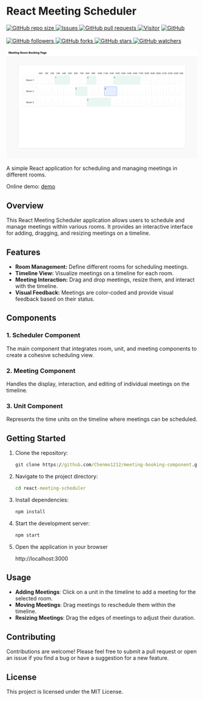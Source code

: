 # React Meeting Scheduler

<p>
    <a href="https://github.com/Chenmo1212/meeting-booking-component" target="_blank">
        <img alt="GitHub repo size" src="https://img.shields.io/github/repo-size/Chenmo1212/meeting-booking-component">
    </a>
    <a href="https://github.com/Chenmo1212/meeting-booking-component/issues" target="_blank">
        <img alt="Issues" src="https://img.shields.io/github/issues/Chenmo1212/meeting-booking-component" />
    </a>
    <a href="https://github.com/Chenmo1212/meeting-booking-component/pulls" target="_blank">
        <img alt="GitHub pull requests" src="https://img.shields.io/github/issues-pr/Chenmo1212/meeting-booking-component" />
    </a>
    <a href="/"><img src="https://komarev.com/ghpvc/?username=chenmo1212-meeting-booking-component&label=Visitors&base=200" alt="Visitor" /></a>
    <a href="https://github.com/Chenmo1212/meeting-booking-component" target="_blank">
        <img alt="GitHub" src="https://img.shields.io/github/license/Chenmo1212/meeting-booking-component">
    </a>
<br/>
<br/>
    <a href="https://github.com/Chenmo1212/meeting-booking-component" target="_blank">
        <img alt="GitHub followers" src="https://img.shields.io/github/followers/pudongping?style=social">
    </a>
    <a href="https://github.com/Chenmo1212/meeting-booking-component" target="_blank">
        <img alt="GitHub forks" src="https://img.shields.io/github/forks/Chenmo1212/meeting-booking-component?style=social">
    </a>
    <a href="https://github.com/Chenmo1212/meeting-booking-component" target="_blank">
        <img alt="GitHub stars" src="https://img.shields.io/github/stars/Chenmo1212/meeting-booking-component?style=social">
    </a>
    <a href="https://github.com/Chenmo1212/meeting-booking-component" target="_blank">
        <img alt="GitHub watchers" src="https://img.shields.io/github/watchers/Chenmo1212/meeting-booking-component?style=social">
    </a>
</p>

![Snipaste_2024-01-06_08-02-52.png](images%2FSnipaste_2024-01-06_08-02-52.png)

A simple React application for scheduling and managing meetings in different rooms.

Online demo: [demo](https://chenmo1212.cn/meeting-room)
## Overview

This React Meeting Scheduler application allows users to schedule and manage meetings within various rooms. It provides an interactive interface for adding, dragging, and resizing meetings on a timeline.

## Features

- **Room Management:** Define different rooms for scheduling meetings.
- **Timeline View:** Visualize meetings on a timeline for each room.
- **Meeting Interaction:** Drag and drop meetings, resize them, and interact with the timeline.
- **Visual Feedback:** Meetings are color-coded and provide visual feedback based on their status.

## Components

### 1. Scheduler Component

The main component that integrates room, unit, and meeting components to create a cohesive scheduling view.

### 2. Meeting Component

Handles the display, interaction, and editing of individual meetings on the timeline.

### 3. Unit Component

Represents the time units on the timeline where meetings can be scheduled.

## Getting Started
1. Clone the repository:

   ```cmd
   git clone https://github.com/Chenmo1212/meeting-booking-component.git
   ```

2. Navigate to the project directory:

   ```cmd
   cd react-meeting-scheduler
   ```

3. Install dependencies:

   ```cmd 
   npm install
   ```

4. Start the development server:
   ```cmd
   npm start
   ```

5. Open the application in your browser

    http://localhost:3000

## Usage

- **Adding Meetings**: Click on a unit in the timeline to add a meeting for the selected room.
- **Moving Meetings**: Drag meetings to reschedule them within the timeline.
- **Resizing Meetings**: Drag the edges of meetings to adjust their duration.

## Contributing
Contributions are welcome! Please feel free to submit a pull request or open an issue if you find a bug or have a suggestion for a new feature.

## License
This project is licensed under the MIT License.
